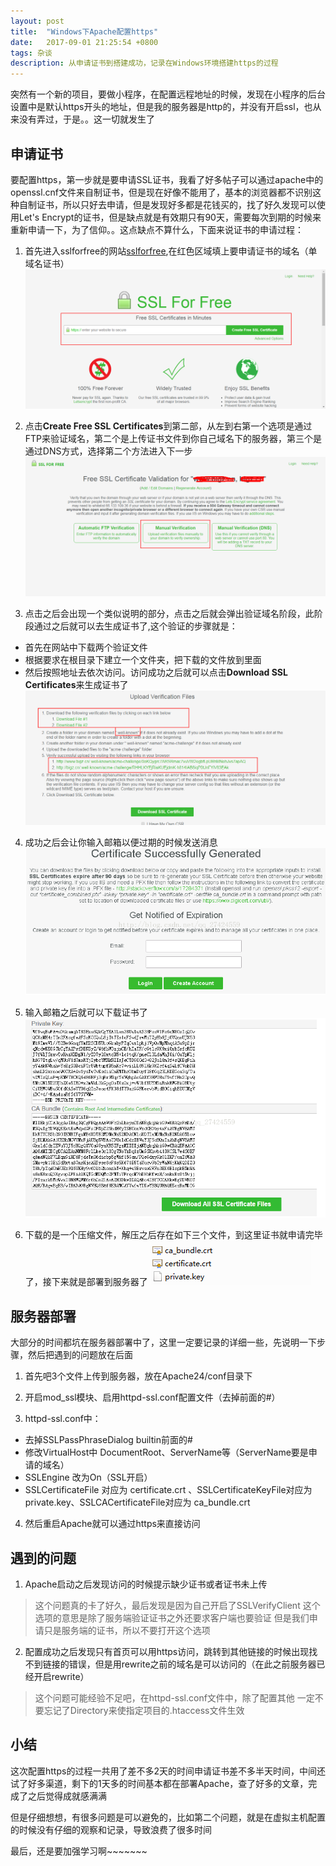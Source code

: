 ```yaml
---
layout: post
title:  "Windows下Apache配置https"
date:   2017-09-01 21:25:54 +0800
tags: 杂谈
description: 从申请证书到搭建成功，记录在Windows环境搭建https的过程
---
```


突然有一个新的项目，要做小程序，在配置远程地址的时候，发现在小程序的后台设置中是默认https开头的地址，但是我的服务器是http的，并没有开启ssl，也从来没有弄过，于是。。这一切就发生了


## [](#header-2)申请证书

要配置https，第一步就是要申请SSL证书，我看了好多帖子可以通过apache中的openssl.cnf文件来自制证书，但是现在好像不能用了，基本的浏览器都不识别这种自制证书，所以只好去申请，但是发现好多都是花钱买的，找了好久发现可以使用Let's Encrypt的证书，但是缺点就是有效期只有90天，需要每次到期的时候来重新申请一下，为了信仰。。这点缺点不算什么，下面来说证书的申请过程：

1. 首先进入sslforfree的网站[sslforfree][sslforfree],在红色区域填上要申请证书的域名（单域名证书）
![](/images/2017-09-01-1.jpg)


2. 点击**Create Free SSL Certificates**到第二部，从左到右第一个选项是通过FTP来验证域名，第二个是上传证书文件到你自己域名下的服务器，第三个是通过DNS方式，选择第二个方法进入下一步
![](/images/2017-09-01-2.jpg)


3. 点击之后会出现一个类似说明的部分，点击之后就会弹出验证域名阶段，此阶段通过之后就可以去生成证书了,这个验证的步骤就是：
- 首先在网站中下载两个验证文件
- 根据要求在根目录下建立一个文件夹，把下载的文件放到里面
- 然后按照地址去依次访问。访问成功之后就可以点击**Download SSL Certificates**来生成证书了
![](/images/2017-09-01-3.jpg)


4. 成功之后会让你输入邮箱以便过期的时候发送消息
![](/images/2017-09-01-4.jpg)


5. 输入邮箱之后就可以下载证书了
![](/images/2017-09-01-5.jpg)


6. 下载的是一个压缩文件，解压之后存在如下三个文件，到这里证书就申请完毕了，接下来就是部署到服务器了
![](/images/2017-09-01-6.jpg)


## [](#header-2)服务器部署

大部分的时间都坑在服务器部署中了，这里一定要记录的详细一些，先说明一下步骤，然后把遇到的问题放在后面

1. 首先吧3个文件上传到服务器，放在Apache24/conf目录下


2. 开启mod_ssl模块、启用httpd-ssl.conf配置文件（去掉前面的#）


3. httpd-ssl.conf中：
- 去掉SSLPassPhraseDialog  builtin前面的#
- 修改VirtualHost中 DocumentRoot、ServerName等（ServerName要是申请的域名）
- SSLEngine 改为On（SSL开启）
- SSLCertificateFile 对应为 certificate.crt 、SSLCertificateKeyFile对应为 private.key、SSLCACertificateFile对应为 ca_bundle.crt


4. 然后重启Apache就可以通过https来直接访问


## [](#header-2)遇到的问题

1. Apache启动之后发现访问的时候提示缺少证书或者证书未上传

> 这个问题真的卡了好久，最后发现是因为自己开启了SSLVerifyClient
> 这个选项的意思是除了服务端验证证书之外还要求客户端也要验证
> 但是我们申请只是服务端的证书，所以不要打开这个选项


2. 配置成功之后发现只有首页可以用https访问，跳转到其他链接的时候出现找不到链接的错误，但是用rewrite之前的域名是可以访问的（在此之前服务器已经开启rewrite）

> 这个问题可能经验不足吧，在httpd-ssl.conf文件中，除了配置其他
> 一定不要忘记了Directory来使指定项目的.htaccess文件生效

## [](#header-2)小结

这次配置https的过程一共用了差不多2天的时间申请证书差不多半天时间，中间还试了好多渠道，剩下的1天多的时间基本都在部署Apache，查了好多的文章，完成了之后觉得成就感满满

但是仔细想想，有很多问题是可以避免的，比如第二个问题，就是在虚拟主机配置的时候没有仔细的观察和记录，导致浪费了很多时间


最后，还是要加强学习啊~~~~~~~



[sslforfree]:https://www.sslforfree.com/
